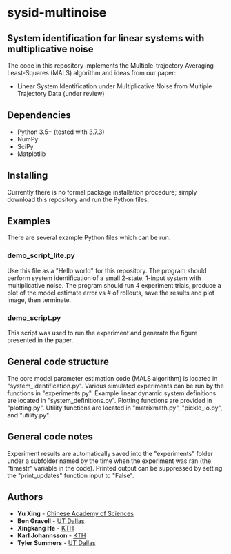 # sysid-multinoise

## System identification for linear systems with multiplicative noise

The code in this repository implements the Multiple-trajectory Averaging Least-Squares (MALS) algorithm and ideas from our paper:
* Linear System Identification under Multiplicative Noise from Multiple Trajectory Data (under review)


## Dependencies
* Python 3.5+ (tested with 3.7.3)
* NumPy
* SciPy
* Matplotlib

## Installing
Currently there is no formal package installation procedure; simply download this repository and run the Python files.

## Examples
There are several example Python files which can be run.

### demo_script_lite.py
Use this file as a "Hello world" for this repository. The program should perform system identification of a small 2-state, 1-input system with multiplicative noise. The program should run 4 experiment trials, produce a plot of the model estimate error vs # of rollouts, save the results and plot image, then terminate. 

### demo_script.py
This script was used to run the experiment and generate the figure presented in the paper.


## General code structure
The core model parameter estimation code (MALS algorithm) is located in "system_identification.py". Various simulated experiments can be run by the functions in "experiments.py". Example linear dynamic system definitions are located in "system_definitions.py". Plotting functions are provided in "plotting.py". Utility functions are located in "matrixmath.py", "pickle_io.py", and "utility.py".

## General code notes
Experiment results are automatically saved into the "experiments" folder under a subfolder named by the time when the experiment was ran (the "timestr" variable in the code).
Printed output can be suppressed by setting the "print_updates" function input to "False".


## Authors
* **Yu Xing** - [Chinese Academy of Sciences](https://scholar.google.com/citations?user=hJffWFUAAAAJ)
* **Ben Gravell** - [UT Dallas](http://www.utdallas.edu/~tyler.summers/)
* **Xingkang He** - [KTH](https://people.kth.se/~xingkang/index.html)
* **Karl Johannsson** - [KTH](https://people.kth.se/~kallej/)
* **Tyler Summers** - [UT Dallas](http://www.utdallas.edu/~tyler.summers/)
